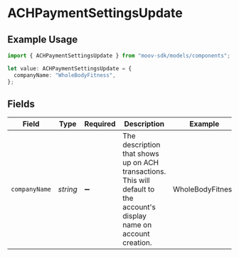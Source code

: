 # ACHPaymentSettingsUpdate

## Example Usage

```typescript
import { ACHPaymentSettingsUpdate } from "moov-sdk/models/components";

let value: ACHPaymentSettingsUpdate = {
  companyName: "WholeBodyFitness",
};
```

## Fields

| Field                                                                                                                   | Type                                                                                                                    | Required                                                                                                                | Description                                                                                                             | Example                                                                                                                 |
| ----------------------------------------------------------------------------------------------------------------------- | ----------------------------------------------------------------------------------------------------------------------- | ----------------------------------------------------------------------------------------------------------------------- | ----------------------------------------------------------------------------------------------------------------------- | ----------------------------------------------------------------------------------------------------------------------- |
| `companyName`                                                                                                           | *string*                                                                                                                | :heavy_minus_sign:                                                                                                      | The description that shows up on ACH transactions. This will default to the account's display name on account creation. | WholeBodyFitness                                                                                                        |